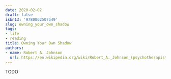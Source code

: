 ```yaml
---
date: 2020-02-02
draft: false
isbn13: '9780062507549'
slug: owning_your_own_shadow
tags:
- life
- reading
title: Owning Your Own Shadow
authors:
- name: Robert A. Johnson
  url: https://en.wikipedia.org/wiki/Robert_A._Johnson_(psychotherapist)
---
```



TODO
